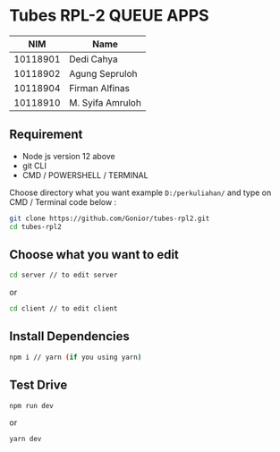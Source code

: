 # Tubes RPL-2 QUEUE APPS
NIM | Name
--- | --- 
10118901 | Dedi Cahya
10118902 | Agung Sepruloh
10118904 | Firman Alfinas
10118910 | M. Syifa Amruloh

## Requirement
- Node js version 12 above
- git CLI
- CMD / POWERSHELL / TERMINAL

Choose directory what you want example `D:/perkuliahan/` and type on CMD / Terminal code below :

```bash
git clone https://github.com/Gonior/tubes-rpl2.git
cd tubes-rpl2
```

## Choose what you want to edit
```bash
cd server // to edit server
```
or 

```bash
cd client // to edit client
```

## Install Dependencies

```bash
npm i // yarn (if you using yarn)
```
## Test Drive

```bash
npm run dev
```
or 
```bash
yarn dev
```
